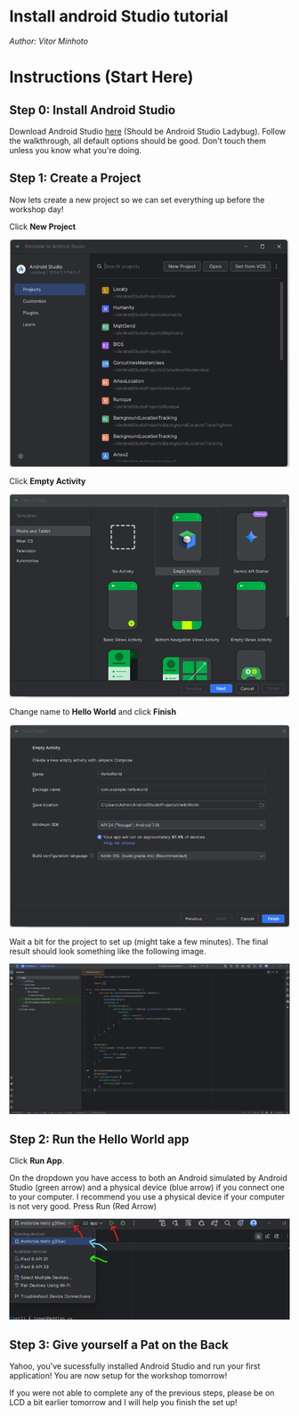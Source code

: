 # Install android Studio tutorial
*Author: Vitor Minhoto*

# Instructions (Start Here)

## Step 0: Install Android Studio

Download Android Studio [here](https://developer.android.com/studio) (Should be Android Studio Ladybug). Follow the walkthrough, all default options should be good. Don't touch them unless you know what you're doing.

## Step 1: Create a Project
Now lets create a new project so we can set everything up before the workshop day!

Click **New Project**

![New Project](setup_images/AndroidNewProj.png)

Click **Empty Activity**

![Empty Activity](setup_images/EmptyActivity.png)

Change name to **Hello World** and click **Finish** 

![Change name](setup_images/NameChange.png)

Wait a bit for the project to set up (might take a few minutes). The final result should look something like the following image.

![Change name](setup_images/Result.png)


## Step 2: Run the Hello World app

Click **Run App**. 

On the dropdown you have access to both an Android simulated by Android Studio (green arrow) and a physical device (blue arrow) if you connect one to your computer. I recommend you use a physical device if your computer is not very good. Press Run (Red Arrow)

![Run](setup_images/Run.png)

## Step 3: Give yourself a Pat on the Back

Yahoo, you've sucessfully installed Android Studio and run your first application! You are now setup for the workshop tomorrow! 

If you were not able to complete any of the previous steps, please be on LCD a bit earlier tomorrow and I will help you finish the set up!

